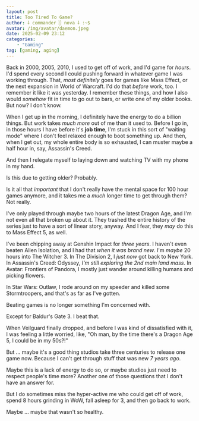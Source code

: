 ```yaml
---
layout: post
title: Too Tired To Game?
author: ⸸ commander ░ nova ⸸ :~$
avatar: /img/avatar/daemon.jpeg
date: 2025-02-09 23:12
categories:
    - "Gaming"
tag: [gaming, aging]
---
```

Back in 2000, 2005, 2010, I used to get off of work, and I'd game for *hours*. I'd spend every second I could pushing forward in whatever game I was working through. That, *most definitely* goes for games like Mass Effect, or the next expansion in World of Warcraft. I'd do that *before* work, too. I remember it like it was yesterday. I remember these things, and how I also would *somehow* fit in time to go out to bars, or write one of my older books. But now? I don't know.

When I get up in the morning, I definitely have the energy to do a billion things. But work takes *much more* out of me than it used to. Before I go in, in those hours I have before it's **job time**, I'm stuck in this sort of "waiting mode" where I don't feel relaxed enough to boot something up. And then, when I get out, my whole entire body is so exhausted, I can muster maybe a half hour in, say, Assassin's Creed.

And then I relegate myself to laying down and watching TV with my phone in my hand.

Is this due to getting older? Probably.

Is it all that *important* that I don't really have the mental space for 100 hour games anymore, and it takes me a *much* longer time to get through them? Not really.

I've only played through maybe two hours of the latest Dragon Age, and I'm not even all that broken up about it. They trashed the entire history of the series just to have a sort of linear story, anyway. And I fear, they *may* do this to Mass Effect 5, as well.

I've been chipping away at Genshin Impact for *three years*. I haven't even beaten Alien Isolation, and I had that *when it was brand new*. I'm *maybe* 20 hours into The Witcher 3. In The Division 2, I *just now* got back to New York. In Assassin's Creed: Odyssey, *I'm still exploring the 2nd main land mass*. In Avatar: Frontiers of Pandora, I mostly just wander around killing humans and picking flowers.

In Star Wars: Outlaw, I rode around on my speeder and killed some Stormtroopers, and that's as far as I've gotten.

Beating games is no longer something I'm concerned with.

Except for Baldur's Gate 3. I beat that.

When Veilguard finally dropped, and before I was kind of dissatisfied with it, I was feeling a little worried, like, "Oh man, by the time there's a Dragon Age 5, I could be in my 50s?!"

But ... maybe it's a good thing studios take three centuries to release one game now. Because I can't get through stuff that was new *7 years ago*.

Maybe this is a lack of energy to do so, or maybe studios just need to respect people's time more? Another one of those questions that I don't have an answer for.

But I do sometimes miss the hyper-active me who could get off of work, spend 8 hours grinding in WoW, fall asleep for 3, and then go back to work.

Maybe ... maybe that wasn't so healthy.

